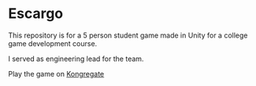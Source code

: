 # Escargo

This repository is for a 5 person student game made in Unity for a college game development course.

I served as engineering lead for the team.

Play the game on [Kongregate](https://www.kongregate.com/games/TurtleFeeders/escar-go)